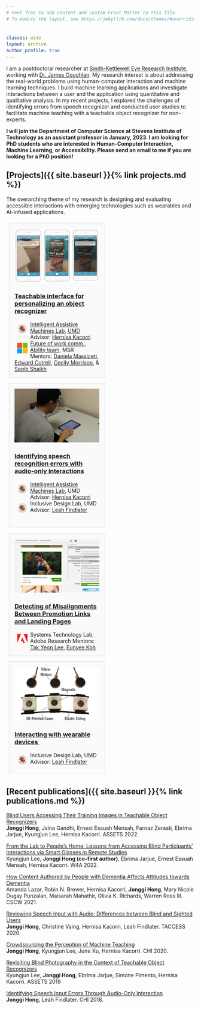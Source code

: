```yaml
---
# Feel free to add content and custom Front Matter to this file.
# To modify the layout, see https://jekyllrb.com/docs/themes/#overriding-theme-defaults


classes: wide
layout: archive
author_profile: true
---
```


<!-- bundle exec jekyll serve -->
<!-- http://localhost:4000 -->

I am a postdoctoral researcher at [Smith-Kettlewell Eye Research Institute](https://www.ski.org/), working with [Dr. James Coughlan](https://www.ski.org/users/james-coughlan).
My research interest is about addressing the real-world problems using human-computer interaction and machine learning techniques. 
I build machine learning applications and investigate interactions between a user and the application using quantitative and qualitative analysis.
In my recent projects, I explored the challenges of identifying errors from speech recognizer and 
conducted user studies to facilitate machine teaching with a teachable object recognizer for non-experts.

<b> I will join the Department of Computer Science at Stevens Institute of Technology as an assistant professor in January, 2023. 
I am looking for PhD students who are interested in Human-Computer Interaction, Machine Learning, or Accessibility. 
Please send an email to me if you are looking for a PhD position! </b>

<!-- 
PhD candidate in [Computer Science Department](http://cs.umd.edu/) at [University of Maryland, College Park](http://www.umd.edu), 
working with Professor [Hernisa Kacorri](https://terpconnect.umd.edu/~hernisa/). I am a member of [Intelligent Assistive Machines lab](https://iam.umd.edu/), 
[HCIL](http://hcil.umd.edu), and [TRACE center](https://trace.umd.edu/) at UMD.
 -->

<!-- <b> I am planning to graduate by February 2021 and I am looking for research positions in academia and industry. </b>  -->

<!-- ![intro_image](/images/symposium.png){:class="img-responsive"} -->
<!-- <img src="/images/Jonggi_presentation.png" width="100%"> -->


<style>
.mini-post {
    display: -moz-flex;
    display: -webkit-flex;
    display: -ms-flex;
    display: inline-flex;
    -moz-flex-direction: column;
    -webkit-flex-direction: column;
    -ms-flex-direction: column;
    flex-direction: column;
    background: #fafafa;
    border: solid 1px rgba(160, 160, 160, 0.3);
    margin: 0.5em 0.5em 0.5em 0.5em;
    padding: 1em 1em 1em 1em;
    width: 45%;
}
.author img {
    display: block;
    width: 2em;
    margin: 0.5em;
}
</style>



## [Projects]({{ site.baseurl }}{% link projects.md %})

The overarching theme of my research is designing and evaluating accessible interactions with emerging technologies such as wearables and AI-infused applications.

<!-- Brief descriptions of the projects -->

<article class="mini-post">
    <a class="prj_thumb" href="projects/index.html#teachable-interface-for-personalizing-an-object-recognizer">
        <img src="/images/prj1_thumbnail.png" alt="snapshots of teachable object recognzier app" /></a>
    <h3><a href="projects/index.html#teachable-interface-for-personalizing-an-object-recognizer"> Teachable interface for personalizing an object recognizer</a></h3>
    <div>
        <a href="https://iam.umd.edu/" class="author" ><img src="/images/UMD.jpg" alt="University of Maryland, College Park" align="left"/></a>
        <a href="https://iam.umd.edu/">Intelligent Assistive Machines Lab</a>, <a href="http://umd.edu">UMD</a>
        Advisor: <a href="https://terpconnect.umd.edu/~hernisa/">Hernisa Kacorri</a> 
    </div>
    <div>
        <a href="https://www.microsoft.com/en-us/research/" class="author" ><img src="/images/MS.png" alt="Microsoft Research" align="left"/></a>
        <a href="https://www.microsoft.com/en-us/research/theme/future-of-work/">Future of work comm.</a>, 
        <a href="https://www.microsoft.com/en-us/research/group/ability/">Ability team</a>, MSR <br>
        Mentors: <a href="https://www.microsoft.com/en-us/research/people/t-dmassi/">Daniela Massiceti</a>,
        <a href="https://www.microsoft.com/en-us/research/people/cutrell/">Edward Cutrell</a>, 
        <a href="https://www.microsoft.com/en-us/research/people/cecilym/">Cecily Morrison</a>, &amp;
        <a href="http://www.cs.cmu.edu/~kkitani/">Saqib Shaikh</a> 
    </div>
</article>

<article class="mini-post">
    <a class="prj_thumb" href="projects/index.html#identifying-speech-recognition-errors-with-audio-only-interactions">
        <img src="/images/prj2_thumbnail.png" alt="The setup of speech dictation task"></a>
    <h3><a href="projects/index.html#teachable-interface-for-personalizing-an-object-recognizer"> Identifying speech recognition errors with audio-only interactions</a></h3>
    <div>
        <a href="https://iam.umd.edu/" class="author" ><img src="/images/UMD.jpg" alt="University of Maryland, College Park" align="left"/></a>
        <a href="https://iam.umd.edu/">Intelligent Assistive Machines Lab</a>, UMD
        Advisor: <a href="https://terpconnect.umd.edu/~hernisa/">Hernisa Kacorri</a> 
    </div>
    <div>
        <a href="https://iam.umd.edu/" class="author" ><img src="/images/UMD.jpg" alt="University of Maryland, College Park" align="left"/></a>
        Inclusive Design Lab, UMD <br>
        Advisor: <a href="https://faculty.washington.edu/leahkf/">Leah Findlater</a>
    </div>
    <div><br></div>
        
</article>

<article class="mini-post">
    <a class="prj_thumb" href="projects/index.html#detecting-of-misalignments-between-promotion-links-and-landing-pages">
        <img src="/images/prj3_thumbnail.png" alt="screenshots of an email and a landing page"></a>
    <h3><a href="projects/index.html#detecting-of-misalignments-between-promotion-links-and-landing-pages"> Detecting of Misalignments Between Promotion Links and Landing Pages</a>
    </h3>
    <div>
        <a href="https://iam.umd.edu/" class="author" ><img src="/images/Adobe.png" alt="Adobe" align="left"/></a>
        Systems Technology Lab, Adobe Research
        Mentors: <a href="https://research.adobe.com/person/tak-yeon-lee/">Tak Yeon Lee</a>,
        <a href="https://research.adobe.com/person/eunyee-koh/">Eunyee Koh</a> 
    </div>
        
</article>

<article class="mini-post">
    <a class="prj_thumb" href="projects/index.html#interacting-with-wearable-devices">
        <img src="/images/prj4_thumbnail.png" alt="components of a haptic wristband: motors, an elastic band, and 3D printed cases for motors on the elastic band."></a>
    <h3><a href="projects/index.html#interacting-with-wearable-devices"> Interacting with wearable devices </a>
        &nbsp;&nbsp;&nbsp;&nbsp;&nbsp;&nbsp;&nbsp;&nbsp;&nbsp;&nbsp;&nbsp;&nbsp;&nbsp;&nbsp;&nbsp;&nbsp;&nbsp;&nbsp;&nbsp;&nbsp;&nbsp;&nbsp;&nbsp;&nbsp;&nbsp;&nbsp;&nbsp;&nbsp;&nbsp;&nbsp;&nbsp;&nbsp;
    </h3>
    <div>
        <a href="https://iam.umd.edu/" class="author" ><img src="/images/UMD.jpg" alt="University of Maryland, College Park" align="left"/></a>
        Inclusive Design Lab, UMD <br>
        Advisor: <a href="https://faculty.washington.edu/leahkf/">Leah Findlater</a>
    </div>
        
</article>



## [Recent publications]({{ site.baseurl }}{% link publications.md %})

[Blind Users Accessing Their Training Images in Teachable Object Recognizers](/papers/ASSETS2022-Descriptors.pdf)<br>
**Jonggi Hong**, Jaina Gandhi, Ernest Essuah Mensah, Farnaz Zeraati, Ebrima Jarjue, Kyungjun Lee, Hernisa Kacorri. ASSETS 2022. <br>


[From the Lab to People’s Home: Lessons from Accessing Blind Participants’ Interactions via Smart Glasses in Remote Studies](/papers/W4A2022-Smartglasses.pdf)<br>
Kyungjun Lee, **Jonggi Hong (co-first author)**, Ebrima Jarjue, Ernest Essuah Mensah, Hernisa Kacorri. W4A 2022.<br>

[How Content Authored by People with Dementia Affects Attitudes towards Dementia](/papers/CSCW2021_Dementia_Diaries.pdf)<br>
Amanda Lazar, Robin N. Brewer, Hernisa Kacorri, **Jonggi Hong**, Mary Nicole Dugay Punzalan, Maisarah Mahathir, Olivia K. Richards, Warren Ross III. CSCW 2021.

[Reviewing Speech Input with Audio: Differences between Blind and Sighted Users](/papers/TACCESS2020-speech.pdf)<br>
**Jonggi Hong**, Christine Vaing, Hernisa Kacorri, Leah Findlater. TACCESS 2020.

[Crowdsourcing the Perception of Machine Teaching](/papers/CHI2020-CrowdTeaMa.pdf)<br>
**Jonggi Hong**, Kyungjun Lee, June Xu, Hernisa Kacorri. CHI 2020.

[Revisiting Blind Photography in the Context of Teachable Object Recognizers](/papers/ASSETS2019-Revisiting.pdf)<br>
Kyungjun Lee, **Jonggi Hong**, Ebrima Jarjue, Simone Pimento, Hernisa Kacorri. ASSETS 2019

[Identifying Speech Input Errors Through Audio-Only Interaction](/papers/CHI2018-DictationErrorsAudioOnly.pdf)<br>
**Jonggi Hong**, Leah Findlater. CHI 2018.